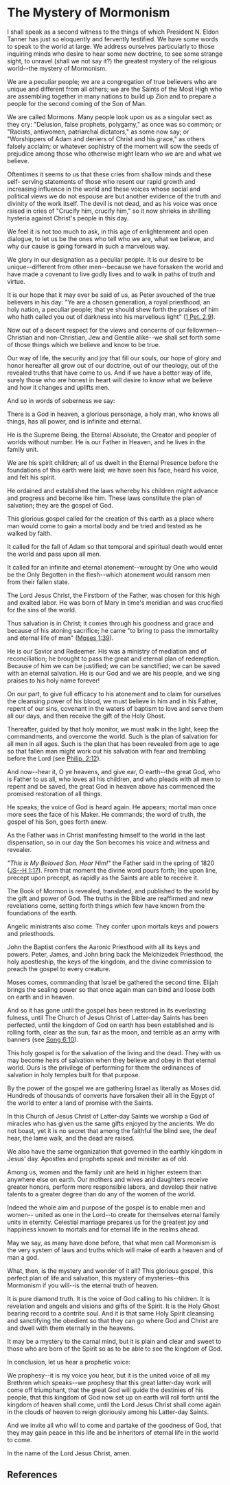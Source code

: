 # The Mystery of Mormonism

I shall speak as a second witness to the things of which President N. Eldon
Tanner has just so eloquently and fervently testified. We have some words to
speak to the world at large. We address ourselves particularly to those
inquiring minds who desire to hear some new doctrine, to see some strange
sight, to unravel (shall we not say it?) the greatest mystery of the religious
world--the mystery of Mormonism.

We are a peculiar people; we are a congregation of true believers who are
unique and different from all others; we are the Saints of the Most High who
are assembling together in many nations to build up Zion and to prepare a
people for the second coming of the Son of Man.

We are called Mormons. Many people look upon us as a singular sect as they
cry: "Delusion, false prophets, polygamy," as once was so common; or "Racists,
antiwomen, patriarchal dictators," as some now say; or "Worshippers of Adam
and deniers of Christ and his grace," as others falsely acclaim; or whatever
sophistry of the moment will sow the seeds of prejudice among those who
otherwise might learn who we are and what we believe.

Oftentimes it seems to us that these cries from shallow minds and these self-
serving statements of those who resent our rapid growth and increasing
influence in the world and these voices whose social and political views we do
not espouse are but another evidence of the truth and divinity of the work
itself. The devil is not dead, and as his voice was once raised in cries of
"Crucify him, crucify him," so it now shrieks in shrilling hysteria against
Christ's people in this day.

We feel it is not too much to ask, in this age of enlightenment and open
dialogue, to let us be the ones who tell who we are, what we believe, and why
our cause is going forward in such a marvelous way.

We glory in our designation as a peculiar people. It is our desire to be
unique--different from other men--because we have forsaken the world and have
made a covenant to live godly lives and to walk in paths of truth and virtue.

It is our hope that it may ever be said of us, as Peter avouched of the true
believers in his day: "Ye are a chosen generation, a royal priesthood, an holy
nation, a peculiar people; that ye should shew forth the praises of him who
hath called you out of darkness into his marvellous light" ([1 Pet.
2:9](/scriptures/nt/1-pet/2.9?lang=eng#8)).

Now out of a decent respect for the views and concerns of our fellowmen--
Christian and non-Christian, Jew and Gentile alike--we shall set forth some of
those things which we believe and know to be true.

Our way of life, the security and joy that fill our souls, our hope of glory
and honor hereafter all grow out of our doctrine, out of our theology, out of
the revealed truths that have come to us. And if we have a better way of life,
surely those who are honest in heart will desire to know what we believe and
how it changes and uplifts men.

And so in words of soberness we say:

There is a God in heaven, a glorious personage, a holy man, who knows all
things, has all power, and is infinite and eternal.

He is the Supreme Being, the Eternal Absolute, the Creator and peopler of
worlds without number. He is our Father in Heaven, and he lives in the family
unit.

We are his spirit children; all of us dwelt in the Eternal Presence before the
foundations of this earth were laid; we have seen his face, heard his voice,
and felt his spirit.

He ordained and established the laws whereby his children might advance and
progress and become like him. These laws constitute the plan of salvation;
they are the gospel of God.

This glorious gospel called for the creation of this earth as a place where
man would come to gain a mortal body and be tried and tested as he walked by
faith.

It called for the fall of Adam so that temporal and spiritual death would
enter the world and pass upon all men.

It called for an infinite and eternal atonement--wrought by One who would be
the Only Begotten in the flesh--which atonement would ransom men from their
fallen state.

The Lord Jesus Christ, the Firstborn of the Father, was chosen for this high
and exalted labor. He was born of Mary in time's meridian and was crucified
for the sins of the world.

Thus salvation is in Christ; it comes through his goodness and grace and
because of his atoning sacrifice; he came "to bring to pass the immortality
and eternal life of man" ([Moses
1:39](/scriptures/pgp/moses/1.39?lang=eng#38)).

He is our Savior and Redeemer. His was a ministry of mediation and of
reconciliation; he brought to pass the great and eternal plan of redemption.
Because of him we can be justified; we can be sanctified; we can be saved with
an eternal salvation. He is our God and we are his people, and we sing praises
to his holy name forever!

On our part, to give full efficacy to his atonement and to claim for ourselves
the cleansing power of his blood, we must believe in him and in his Father,
repent of our sins, covenant in the waters of baptism to love and serve them
all our days, and then receive the gift of the Holy Ghost.

Thereafter, guided by that holy monitor, we must walk in the light, keep the
commandments, and overcome the world. Such is the plan of salvation for all
men in all ages. Such is the plan that has been revealed from age to age so
that fallen man might work out his salvation with fear and trembling before
the Lord (see [Philip. 2:12](/scriptures/nt/philip/2.12?lang=eng#11)).

And now--hear it, O ye heavens, and give ear, O earth--the great God, who is
Father to us all, who loves all his children, and who pleads with all men to
repent and be saved, the great God in heaven above has commenced the promised
restoration of all things.

He speaks; the voice of God is heard again. He appears; mortal man once more
sees the face of his Maker. He commands; the word of truth, the gospel of his
Son, goes forth anew.

As the Father was in Christ manifesting himself to the world in the last
dispensation, so in our day the Son becomes his voice and witness and
revealer.

_"This is My Beloved Son. Hear Him!"_ the Father said in the spring of 1820
([JS--H 1:17](/scriptures/pgp/js-h/1.17?lang=eng#16)). From that moment the
divine word pours forth; line upon line, precept upon precept, as rapidly as
the Saints are able to receive it.

The Book of Mormon is revealed, translated, and published to the world by the
gift and power of God. The truths in the Bible are reaffirmed and new
revelations come, setting forth things which few have known from the
foundations of the earth.

Angelic ministrants also come. They confer upon mortals keys and powers and
priesthoods.

John the Baptist confers the Aaronic Priesthood with all its keys and powers.
Peter, James, and John bring back the Melchizedek Priesthood, the holy
apostleship, the keys of the kingdom, and the divine commission to preach the
gospel to every creature.

Moses comes, commanding that Israel be gathered the second time. Elijah brings
the sealing power so that once again man can bind and loose both on earth and
in heaven.

And so it has gone until the gospel has been restored in its everlasting
fulness, until The Church of Jesus Christ of Latter-day Saints has been
perfected, until the kingdom of God on earth has been established and is
rolling forth, clear as the sun, fair as the moon, and terrible as an army
with banners (see [Song 6:10](/scriptures/ot/song/6.10?lang=eng#9)).

This holy gospel is for the salvation of the living and the dead. They with us
may become heirs of salvation when they believe and obey in that eternal
world. Ours is the privilege of performing for them the ordinances of
salvation in holy temples built for that purpose.

By the power of the gospel we are gathering Israel as literally as Moses did.
Hundreds of thousands of converts have forsaken their all in the Egypt of the
world to enter a land of promise with the Saints.

In this Church of Jesus Christ of Latter-day Saints we worship a God of
miracles who has given us the same gifts enjoyed by the ancients. We do not
boast, yet it is no secret that among the faithful the blind see, the deaf
hear, the lame walk, and the dead are raised.

We also have the same organization that governed in the earthly kingdom in
Jesus' day. Apostles and prophets speak and minister as of old.

Among us, women and the family unit are held in higher esteem than anywhere
else on earth. Our mothers and wives and daughters receive greater honors,
perform more responsible labors, and develop their native talents to a greater
degree than do any of the women of the world.

Indeed the whole aim and purpose of the gospel is to enable men and women--
united as one in the Lord--to create for themselves eternal family units in
eternity. Celestial marriage prepares us for the greatest joy and happiness
known to mortals and for eternal life in the realms ahead.

May we say, as many have done before, that what men call Mormonism is the very
system of laws and truths which will make of earth a heaven and of man a god.

What, then, is the mystery and wonder of it all? This glorious gospel, this
perfect plan of life and salvation, this mystery of mysteries--this Mormonism
if you will--is the eternal truth of heaven.

It is pure diamond truth. It is the voice of God calling to his children. It
is revelation and angels and visions and gifts of the Spirit. It is the Holy
Ghost bearing record to a contrite soul. And it is that same Holy Spirit
cleansing and sanctifying the obedient so that they can go where God and
Christ are and dwell with them eternally in the heavens.

It may be a mystery to the carnal mind, but it is plain and clear and sweet to
those who are born of the Spirit so as to be able to see the kingdom of God.

In conclusion, let us hear a prophetic voice:

We prophesy--it is my voice you hear, but it is the united voice of all my
Brethren which speaks--we prophesy that this great latter-day work will come
off triumphant, that the great God will guide the destinies of his people,
that this kingdom of God now set up on earth will roll forth until the kingdom
of heaven shall come, until the Lord Jesus Christ shall come again in the
clouds of heaven to reign gloriously among his Latter-day Saints.

And we invite all who will to come and partake of the goodness of God, that
they may gain peace in this life and be inheritors of eternal life in the
world to come.

In the name of the Lord Jesus Christ, amen.

## References


